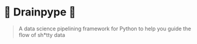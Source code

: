 # :hankey: Drainpype :hankey:

> A data science pipelining framework for Python to help you guide the flow of sh*tty data

